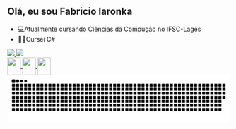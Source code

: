 ## Olá, eu sou Fabricio Iaronka
- 💻Atualmente cursando Ciências da Compução no IFSC-Lages
- 🧑‍💻Cursei C#

<div>
  <a href="https://github.com/FabricioIaronka/FabricioIaronka/tree/main">
  <image height="180cm" src=https://github-readme-stats.vercel.app/api?username=FabricioIaronka&show_icons=true&bg_color=DEG,08002b,0c013d,0f024d,13016b,18008f,2102ba&border_color=fffffff&title_color=ffffff&text_color=ffffff&icon_color=03ffc4&locale=pt-br&ring_color=00ffff>
  <image  height="160cm" src=https://github-readme-stats.vercel.app/api/top-langs/?username=FabricioIaronka&layout=compact&bg_color=DEG,08002b,0c013d,0f024d,13016b,18008f,2102ba&title_color=00ffff&border_color=fffffff>
</div>
<div>
  <img width="30" height="40" align="center" src="https://cdn.jsdelivr.net/gh/devicons/devicon@latest/icons/csharp/csharp-original.svg"  />
  <img width="30" height="40" align="center" src="https://cdn.jsdelivr.net/gh/devicons/devicon@latest/icons/html5/html5-original.svg"/>
  <img width="30" height="40" align="center" src="https://cdn.jsdelivr.net/gh/devicons/devicon@latest/icons/python/python-original.svg" />
</div>
<picture>
  <source media="(prefers-color-scheme: dark)" srcset="https://raw.githubusercontent.com/FabricioIaronka/FabricioIaronka/output/github-contribution-grid-snake-dark.svg">
  <source media="(prefers-color-scheme: light)" srcset="https://raw.githubusercontent.com/FabricioIaronka/FabricioIaronka/output/github-contribution-grid-snake.svg">
  <img alt="github contribution grid snake animation" src="https://raw.githubusercontent.com/FabricioIaronka/FabricioIaronka/output/github-contribution-grid-snake.svg">
</picture>
